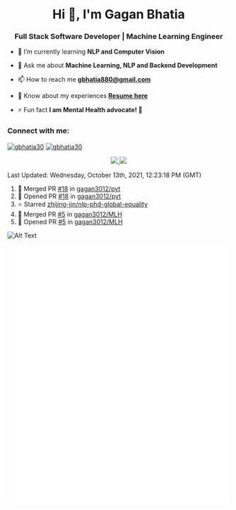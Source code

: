 <h1 align="center">Hi 👋, I'm Gagan Bhatia</h1>
<h3 align="center">Full Stack Software Developer | Machine Learning Engineer</h3>

- 🌱 I’m currently learning **NLP and Computer Vision**

- 💬 Ask me about **Machine Learning, NLP and Backend Development**

- 📫 How to reach me **gbhatia880@gmail.com**

- 📄 Know about my experiences [**Resume here**](https://drive.google.com/file/d/1VebQQLX8_SjgyhgccZByyDmtsXevF4Zf/view?usp=sharing)

- ⚡ Fun fact **I am Mental Health advocate! 🧠**

<h3 align="left">Connect with me:</h3>
<p align="left">
<a href="https://twitter.com/gbhatia30" target="blank"><img align="center" src="https://cdn.jsdelivr.net/npm/simple-icons@3.0.1/icons/twitter.svg" alt="gbhatia30" height="30" width="40" /></a>
<a href="https://linkedin.com/in/gbhatia30" target="blank"><img align="center" src="https://cdn.jsdelivr.net/npm/simple-icons@3.0.1/icons/linkedin.svg" alt="gbhatia30" height="30" width="40" /></a>
</p>

<p align="center">
<a href="https://github-readme-stats.vercel.app/api?username=gagan3012&count_private=true&show_icons=true&include_all_commits=false&hide_border=true&hide_title=true">
  <img width="48%"  src="https://github-readme-stats.vercel.app/api?username=gagan3012&count_private=true&show_icons=true&include_all_commits=false&hide_border=true&hide_title=true" />
</a>
<a href="https://github-readme-streak-stats.herokuapp.com/?user=gagan3012&hide_border=true">
  <img width="48%"  src="https://github-readme-streak-stats.herokuapp.com/?user=gagan3012&hide_border=true" />
</a>
</p>

<!--RECENT_ACTIVITY:last_update-->
Last Updated: Wednesday, October 13th, 2021, 12:23:18 PM (GMT)
<!--RECENT_ACTIVITY:last_update_end-->
<!--RECENT_ACTIVITY:start-->

1. 🎉 Merged PR [#18](https://github.com/gagan3012/pyt/pull/18) in [gagan3012/pyt](https://github.com/gagan3012/pyt)
2. 💪 Opened PR [#18](https://github.com/gagan3012/pyt/pull/18) in [gagan3012/pyt](https://github.com/gagan3012/pyt)
3. ⭐ Starred [zhijing-jin/nlp-phd-global-equality](https://github.com/zhijing-jin/nlp-phd-global-equality)
4. 🎉 Merged PR [#5](https://github.com/gagan3012/MLH/pull/5) in [gagan3012/MLH](https://github.com/gagan3012/MLH)
5. 💪 Opened PR [#5](https://github.com/gagan3012/MLH/pull/5) in [gagan3012/MLH](https://github.com/gagan3012/MLH)
<!--RECENT_ACTIVITY:end-->

![Alt Text](https://github.com/gagan3012/gagan3012/blob/output/github-contribution-grid-snake.gif)

![Metrics](https://github.com/gagan3012/gagan3012/blob/main/github-metrics.svg)



